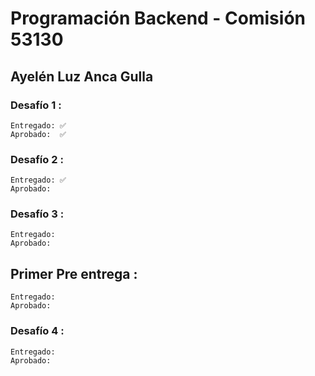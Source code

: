 # Programación Backend - Comisión 53130
## Ayelén Luz Anca Gulla
### Desafío 1 : 
    Entregado: ✅
    Aprobado:  ✅

### Desafío 2 : 
    Entregado: ✅
    Aprobado:  

### Desafío 3 : 
    Entregado: 
    Aprobado:  

## Primer Pre entrega : 
    Entregado: 
    Aprobado:  

### Desafío 4 : 
    Entregado: 
    Aprobado:  
